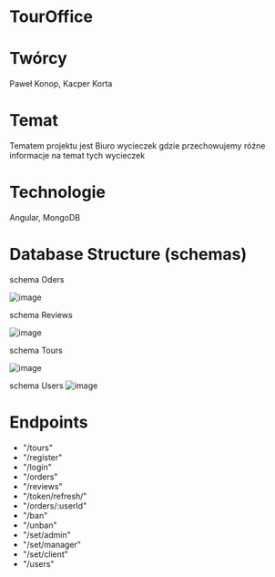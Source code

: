 # TourOffice

# Twórcy
Paweł Konop, Kacper Korta
# Temat
Tematem projektu jest Biuro wycieczek gdzie przechowujemy różne informacje na temat tych wycieczek

# Technologie

Angular, MongoDB


# Database Structure (schemas)

schema Oders

![image](https://github.com/kkorta/TourOffice/assets/101141624/c104a79a-70f5-4e0b-834f-0a5d86ec26d6)

schema Reviews

![image](https://github.com/kkorta/TourOffice/assets/101141624/15cb4070-2707-4d3e-9cc3-41fb3964d0e9)

schema Tours

![image](https://github.com/kkorta/TourOffice/assets/101141624/3bf19dcc-41d2-4655-a5ad-c32c8d702857)

schema Users
![image](https://github.com/kkorta/TourOffice/assets/101141624/a470f5d8-2535-48e8-8459-49af2c54152c)


# Endpoints
- "/tours"
- "/register"
- "/login"
- "/orders"
- "/reviews"
- "/token/refresh/"
- "/orders/:userId"
- "/ban"
- "/unban"
- "/set/admin"
- "/set/manager"
- "/set/client"
- "/users"


